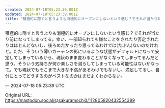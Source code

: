 ```yaml
---
created: 2024-07-18T05:23:39.001Z
updated: 2024-07-18T05:23:39.001Z
title: "積極的に隠すと言うよりも消極的にオープンにしないという感じ？でそれが当たり前にな[...]"
---
```


<p>積極的に隠すと言うよりも消極的にオープンにしないという感じ？でそれが当たり前になってしまってる。幸い、一部知られても嫌なことをされたり否定されたりはほとんどないし、後ろめたかったり思ってるわけでは(たぶん)ないのだけれど。ただ、そういう薄いカーテンの影にいるような状態がデフォルトになって安定してしまっているから、現状のまま変わることがなくなってしまってるんだと思う。そういう気持ちが何か楽しさを減らしてしまっている可能性はないかなって。でも現状でもそこまで大きな不満があるわけでもないし、満足してるし、自分にとってどうするのがベストなのかはまだよくわからない。</p>

&mdash; 2024-07-18 05:23:39 UTC

Original URL: https://mastodon.social/@sakuramochi0/112805820432554389
